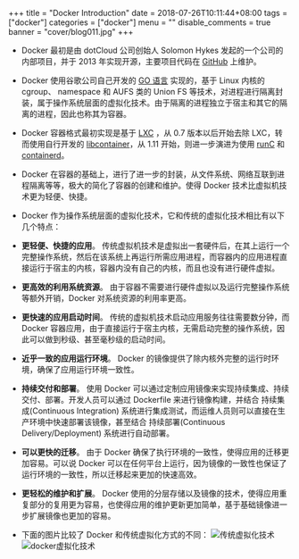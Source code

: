 +++
title = "Docker Introduction"
date = 2018-07-26T10:11:44+08:00
tags = ["docker"]
categories = ["docker"]
menu = ""
disable_comments = true
banner = "cover/blog011.jpg"
+++

- Docker 最初是由 dotCloud 公司创始人 Solomon Hykes 发起的一个公司的内部项目，并于 2013 年实现开源，主要项目代码在 [GitHub](https://github.com/moby/moby) 上维护。

- Docker 使用谷歌公司自己开发的 [GO 语言](https://golang.org/) 实现的，基于 Linux 内核的 cgroup、 namespace 和 AUFS 类的 Union FS 等技术，对进程进行隔离封装，属于操作系统层面的虚拟化技术。由于隔离的进程独立于宿主和其它的隔离的进程，因此也称其为容器。

- Docker 容器格式最初实现是基于 [LXC](https://linuxcontainers.org/lxc/introduction/) ，从 0.7 版本以后开始去除 LXC，转而使用自行开发的 [libcontainer](https://github.com/docker/libcontainer)，从 1.11 开始，则进一步演进为使用 [runC](https://github.com/opencontainers/runc) 和 [containerd](https://github.com/containerd/containerd)。

- Docker 在容器的基础上，进行了进一步的封装，从文件系统、网络互联到进程隔离等等，极大的简化了容器的创建和维护。使得 Docker 技术比虚拟机技术更为轻便、快捷。

- Docker 作为操作系统层面的虚拟化技术，它和传统的虚拟化技术相比有以下几个特点：
- **更轻便、快捷的应用**。 传统虚拟机技术是虚拟出一套硬件后，在其上运行一个完整操作系统，然后在该系统上再运行所需应用进程，而容器内的应用进程直接运行于宿主的内核，容器内没有自己的内核，而且也没有进行硬件虚拟。
- **更高效的利用系统资源**。 由于容器不需要进行硬件虚拟以及运行完整操作系统等额外开销，Docker 对系统资源的利用率更高。
- **更快速的应用启动时间**。 传统的虚拟机技术启动应用服务往往需要数分钟，而 Docker 容器应用，由于直接运行于宿主内核，无需启动完整的操作系统，因此可以做到秒级、甚至毫秒级的启动时间。
- **近乎一致的应用运行环境**。 Docker 的镜像提供了除内核外完整的运行时环境，确保了应用运行环境一致性。
- **持续交付和部署**。 使用 Docker 可以通过定制应用镜像来实现持续集成、持续交付、部署。开发人员可以通过 Dockerfile 来进行镜像构建，并结合 持续集成(Continuous Integration) 系统进行集成测试，而运维人员则可以直接在生产环境中快速部署该镜像，甚至结合 持续部署(Continuous Delivery/Deployment) 系统进行自动部署。
- **可以更快的迁移**。 由于 Docker 确保了执行环境的一致性，使得应用的迁移更加容易。可以说 Docker 可以在任何平台上运行，因为镜像的一致性也保证了运行环境的一致性，所以迁移起来更加的快速高效。
- **更轻松的维护和扩展**。 Docker 使用的分层存储以及镜像的技术，使得应用重复部分的复用更为容易，也使得应用的维护更新更加简单，基于基础镜像进一步扩展镜像也更加的容易。

- 下面的图片比较了 Docker 和传统虚拟化方式的不同：
![传统虚拟化技术](http://p8pht6nl3.bkt.clouddn.com/virtualization.png "传统虚拟化技术")
![docker虚拟化技术](http://p8pht6nl3.bkt.clouddn.com/docker.png "docker 容器虚拟化技术")

